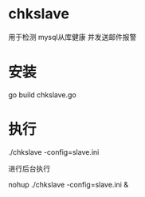 chkslave
========

用于检测 mysql从库健康 并发送邮件报警

安装
========
go build chkslave.go

执行
========
./chkslave -config=slave.ini

进行后台执行

nohup ./chkslave -config=slave.ini &
